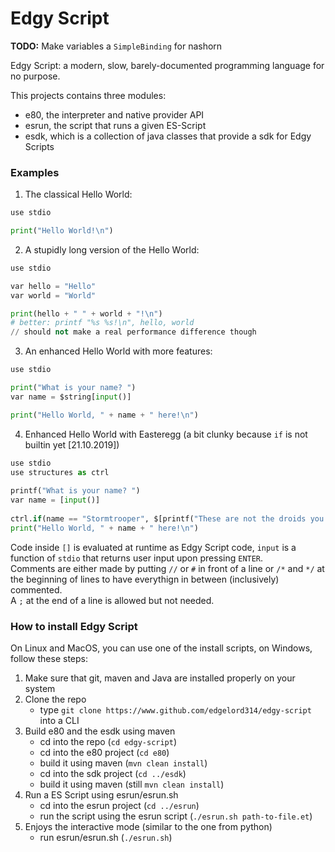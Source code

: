 # Edgy Script

**TODO:** Make variables a `SimpleBinding` for nashorn

Edgy Script: a modern, slow, barely-documented programming language for no purpose.

This projects contains three modules:
- e80, the interpreter and native provider API
- esrun, the script that runs a given ES-Script
- esdk, which is a collection of java classes that provide a sdk for Edgy Scripts

### Examples
1. The classical Hello World:

 ```python
 use stdio

 print("Hello World!\n")
 ```

2. A stupidly long version of the Hello World:

 ```python
 use stdio
 
 var hello = "Hello"
 var world = "World"
 
 print(hello + " " + world + "!\n")
 # better: printf "%s %s!\n", hello, world
 // should not make a real performance difference though
 ```
 
3. An enhanced Hello World with more features:

 ```python
 use stdio
 
 print("What is your name? ")
 var name = $string[input()]
 
 print("Hello World, " + name + " here!\n")
 ```

4. Enhanced Hello World with Easteregg (a bit clunky because `if` is not builtin yet [21.10.2019])

```python
use stdio
use structures as ctrl
 
printf("What is your name? ")
var name = [input()]
 
ctrl.if(name == "Stormtrooper", $[printf("These are not the droids you are looking for!")])
print("Hello World, " + name + " here!\n")
```

Code inside `[]` is evaluated at runtime as Edgy Script code, `input` is a function of `stdio` that returns user input upon pressing `ENTER`. <br>
Comments are either made by putting `//` or `#` in front of a line or `/*` and `*/` at the beginning of lines to have everythign in between (inclusively) commented. <br>
A `;` at the end of a line is allowed but not needed.

### How to install Edgy Script
On Linux and MacOS, you can use one of the install scripts, on Windows, follow these steps:

1. Make sure that git, maven and Java are installed properly on your system
2. Clone the repo
    - type `git clone https://www.github.com/edgelord314/edgy-script` into a CLI
3. Build e80 and the esdk using maven
    - cd into the repo (`cd edgy-script`)
    - cd into the e80 project (`cd e80`)
    - build it using maven (`mvn clean install`)
    - cd into the sdk project (`cd ../esdk`)
    - build it using maven (still `mvn clean install`)
4. Run a ES Script using esrun/esrun.sh
    - cd into the esrun project (`cd ../esrun`)
    - run the script using the esrun script (`./esrun.sh path-to-file.et`)
5. Enjoys the interactive mode (similar to the one from python)
    - run esrun/esrun.sh (`./esrun.sh`)
